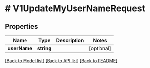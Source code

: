# # V1UpdateMyUserNameRequest

## Properties

Name | Type | Description | Notes
------------ | ------------- | ------------- | -------------
**userName** | **string** |  | [optional]

[[Back to Model list]](../../README.md#models) [[Back to API list]](../../README.md#endpoints) [[Back to README]](../../README.md)
